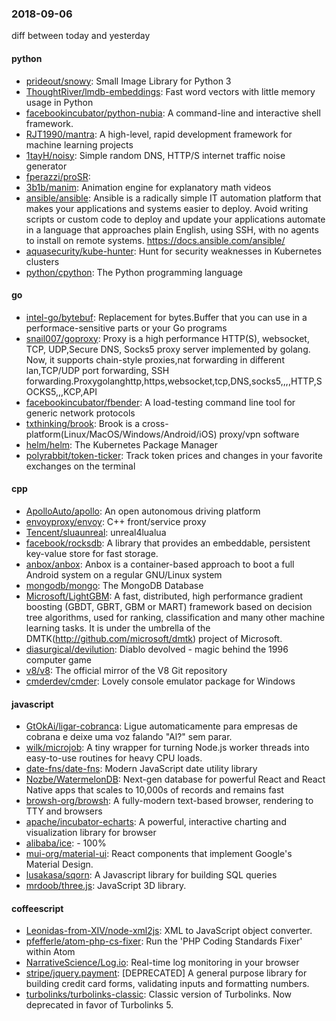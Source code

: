 ### 2018-09-06
diff between today and yesterday

#### python
* [prideout/snowy](https://github.com/prideout/snowy): Small Image Library for Python 3
* [ThoughtRiver/lmdb-embeddings](https://github.com/ThoughtRiver/lmdb-embeddings): Fast word vectors with little memory usage in Python
* [facebookincubator/python-nubia](https://github.com/facebookincubator/python-nubia): A command-line and interactive shell framework.
* [RJT1990/mantra](https://github.com/RJT1990/mantra): A high-level, rapid development framework for machine learning projects
* [1tayH/noisy](https://github.com/1tayH/noisy): Simple random DNS, HTTP/S internet traffic noise generator
* [fperazzi/proSR](https://github.com/fperazzi/proSR): 
* [3b1b/manim](https://github.com/3b1b/manim): Animation engine for explanatory math videos
* [ansible/ansible](https://github.com/ansible/ansible): Ansible is a radically simple IT automation platform that makes your applications and systems easier to deploy. Avoid writing scripts or custom code to deploy and update your applications  automate in a language that approaches plain English, using SSH, with no agents to install on remote systems. https://docs.ansible.com/ansible/
* [aquasecurity/kube-hunter](https://github.com/aquasecurity/kube-hunter): Hunt for security weaknesses in Kubernetes clusters
* [python/cpython](https://github.com/python/cpython): The Python programming language

#### go
* [intel-go/bytebuf](https://github.com/intel-go/bytebuf): Replacement for bytes.Buffer that you can use in a performace-sensitive parts or your Go programs
* [snail007/goproxy](https://github.com/snail007/goproxy): Proxy is a high performance HTTP(S), websocket, TCP, UDP,Secure DNS, Socks5 proxy server implemented by golang. Now, it supports chain-style proxies,nat forwarding in different lan,TCP/UDP port forwarding, SSH forwarding.Proxygolanghttp,https,websocket,tcp,DNS,socks5,,,,HTTP,SOCKS5,,,KCP,API
* [facebookincubator/fbender](https://github.com/facebookincubator/fbender): A load-testing command line tool for generic network protocols
* [txthinking/brook](https://github.com/txthinking/brook): Brook is a cross-platform(Linux/MacOS/Windows/Android/iOS) proxy/vpn software
* [helm/helm](https://github.com/helm/helm): The Kubernetes Package Manager
* [polyrabbit/token-ticker](https://github.com/polyrabbit/token-ticker): Track token prices and changes in your favorite exchanges on the terminal

#### cpp
* [ApolloAuto/apollo](https://github.com/ApolloAuto/apollo): An open autonomous driving platform
* [envoyproxy/envoy](https://github.com/envoyproxy/envoy): C++ front/service proxy
* [Tencent/sluaunreal](https://github.com/Tencent/sluaunreal): unreal4lualua
* [facebook/rocksdb](https://github.com/facebook/rocksdb): A library that provides an embeddable, persistent key-value store for fast storage.
* [anbox/anbox](https://github.com/anbox/anbox): Anbox is a container-based approach to boot a full Android system on a regular GNU/Linux system
* [mongodb/mongo](https://github.com/mongodb/mongo): The MongoDB Database
* [Microsoft/LightGBM](https://github.com/Microsoft/LightGBM): A fast, distributed, high performance gradient boosting (GBDT, GBRT, GBM or MART) framework based on decision tree algorithms, used for ranking, classification and many other machine learning tasks. It is under the umbrella of the DMTK(http://github.com/microsoft/dmtk) project of Microsoft.
* [diasurgical/devilution](https://github.com/diasurgical/devilution): Diablo devolved - magic behind the 1996 computer game
* [v8/v8](https://github.com/v8/v8): The official mirror of the V8 Git repository
* [cmderdev/cmder](https://github.com/cmderdev/cmder): Lovely console emulator package for Windows

#### javascript
* [GtOkAi/ligar-cobranca](https://github.com/GtOkAi/ligar-cobranca): Ligue automaticamente para empresas de cobrana e deixe uma voz falando "Al?" sem parar.
* [wilk/microjob](https://github.com/wilk/microjob): A tiny wrapper for turning Node.js worker threads into easy-to-use routines for heavy CPU loads.
* [date-fns/date-fns](https://github.com/date-fns/date-fns):  Modern JavaScript date utility library 
* [Nozbe/WatermelonDB](https://github.com/Nozbe/WatermelonDB):  Next-gen database for powerful React and React Native apps that scales to 10,000s of records and remains fast 
* [browsh-org/browsh](https://github.com/browsh-org/browsh): A fully-modern text-based browser, rendering to TTY and browsers
* [apache/incubator-echarts](https://github.com/apache/incubator-echarts): A powerful, interactive charting and visualization library for browser
* [alibaba/ice](https://github.com/alibaba/ice):   -  100%
* [mui-org/material-ui](https://github.com/mui-org/material-ui): React components that implement Google's Material Design.
* [lusakasa/sqorn](https://github.com/lusakasa/sqorn): A Javascript library for building SQL queries
* [mrdoob/three.js](https://github.com/mrdoob/three.js): JavaScript 3D library.

#### coffeescript
* [Leonidas-from-XIV/node-xml2js](https://github.com/Leonidas-from-XIV/node-xml2js): XML to JavaScript object converter.
* [pfefferle/atom-php-cs-fixer](https://github.com/pfefferle/atom-php-cs-fixer): Run the 'PHP Coding Standards Fixer' within Atom
* [NarrativeScience/Log.io](https://github.com/NarrativeScience/Log.io): Real-time log monitoring in your browser
* [stripe/jquery.payment](https://github.com/stripe/jquery.payment): [DEPRECATED] A general purpose library for building credit card forms, validating inputs and formatting numbers.
* [turbolinks/turbolinks-classic](https://github.com/turbolinks/turbolinks-classic): Classic version of Turbolinks. Now deprecated in favor of Turbolinks 5.
